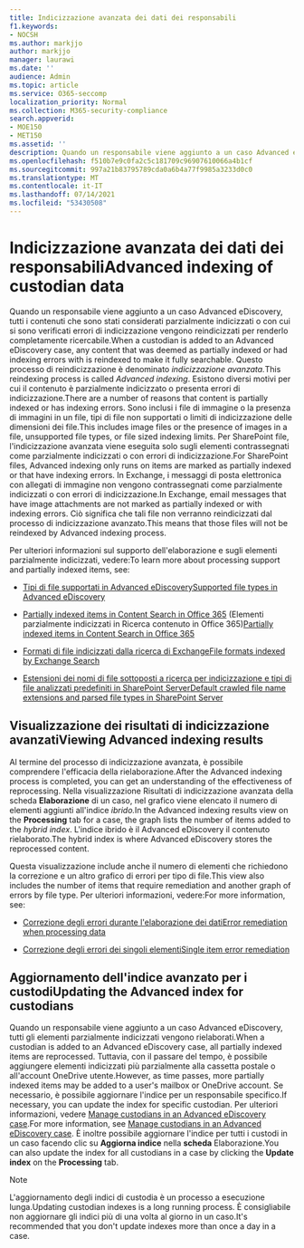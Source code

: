 ```yaml
---
title: Indicizzazione avanzata dei dati dei responsabili
f1.keywords:
- NOCSH
ms.author: markjjo
author: markjjo
manager: laurawi
ms.date: ''
audience: Admin
ms.topic: article
ms.service: O365-seccomp
localization_priority: Normal
ms.collection: M365-security-compliance
search.appverid:
- MOE150
- MET150
ms.assetid: ''
description: Quando un responsabile viene aggiunto a un caso Advanced eDiscovery, qualsiasi contenuto considerato parzialmente indicizzato viene rielaborato per renderlo completamente ricercabile.
ms.openlocfilehash: f510b7e9c0fa2c5c181709c96907610066a4b1cf
ms.sourcegitcommit: 997a21b83795789cda0a6b4a77f9985a3233d0c0
ms.translationtype: MT
ms.contentlocale: it-IT
ms.lasthandoff: 07/14/2021
ms.locfileid: "53430508"
---
```

# <a name="advanced-indexing-of-custodian-data"></a><span data-ttu-id="e60e9-103">Indicizzazione avanzata dei dati dei responsabili</span><span class="sxs-lookup"><span data-stu-id="e60e9-103">Advanced indexing of custodian data</span></span>

<span data-ttu-id="e60e9-104">Quando un responsabile viene aggiunto a un caso Advanced eDiscovery, tutti i contenuti che sono stati considerati parzialmente indicizzati o con cui si sono verificati errori di indicizzazione vengono reindicizzati per renderlo completamente ricercabile.</span><span class="sxs-lookup"><span data-stu-id="e60e9-104">When a custodian is added to an Advanced eDiscovery case, any content that was deemed as partially indexed or had indexing errors with is reindexed to make it fully searchable.</span></span>  <span data-ttu-id="e60e9-105">Questo processo di reindicizzazione è denominato *indicizzazione avanzata.*</span><span class="sxs-lookup"><span data-stu-id="e60e9-105">This reindexing process is called *Advanced indexing*.</span></span> <span data-ttu-id="e60e9-106">Esistono diversi motivi per cui il contenuto è parzialmente indicizzato o presenta errori di indicizzazione.</span><span class="sxs-lookup"><span data-stu-id="e60e9-106">There are a number of reasons that content is partially indexed or has indexing errors.</span></span> <span data-ttu-id="e60e9-107">Sono inclusi i file di immagine o la presenza di immagini in un file, tipi di file non supportati o limiti di indicizzazione delle dimensioni dei file.</span><span class="sxs-lookup"><span data-stu-id="e60e9-107">This includes image files or the presence of images in a file, unsupported file types, or file sized indexing limits.</span></span> <span data-ttu-id="e60e9-108">Per SharePoint file, l'indicizzazione avanzata viene eseguita solo sugli elementi contrassegnati come parzialmente indicizzati o con errori di indicizzazione.</span><span class="sxs-lookup"><span data-stu-id="e60e9-108">For SharePoint files, Advanced indexing only runs on items are marked as partially indexed or that have indexing errors.</span></span> <span data-ttu-id="e60e9-109">In Exchange, i messaggi di posta elettronica con allegati di immagine non vengono contrassegnati come parzialmente indicizzati o con errori di indicizzazione.</span><span class="sxs-lookup"><span data-stu-id="e60e9-109">In Exchange, email messages that have image attachments are not marked as partially indexed or with indexing errors.</span></span> <span data-ttu-id="e60e9-110">Ciò significa che tali file non verranno reindicizzati dal processo di indicizzazione avanzato.</span><span class="sxs-lookup"><span data-stu-id="e60e9-110">This means that those files will not be reindexed by Advanced indexing process.</span></span>

<span data-ttu-id="e60e9-111">Per ulteriori informazioni sul supporto dell'elaborazione e sugli elementi parzialmente indicizzati, vedere:</span><span class="sxs-lookup"><span data-stu-id="e60e9-111">To learn more about processing support and partially indexed items, see:</span></span>

- [<span data-ttu-id="e60e9-112">Tipi di file supportati in Advanced eDiscovery</span><span class="sxs-lookup"><span data-stu-id="e60e9-112">Supported file types in Advanced eDiscovery</span></span>](supported-filetypes-ediscovery20.md)

- <span data-ttu-id="e60e9-113">[Partially indexed items in Content Search in Office 365](partially-indexed-items-in-content-search.md) (Elementi parzialmente indicizzati in Ricerca contenuto in Office 365)</span><span class="sxs-lookup"><span data-stu-id="e60e9-113">[Partially indexed items in Content Search in Office 365](partially-indexed-items-in-content-search.md)</span></span>

- [<span data-ttu-id="e60e9-114">Formati di file indicizzati dalla ricerca di Exchange</span><span class="sxs-lookup"><span data-stu-id="e60e9-114">File formats indexed by Exchange Search</span></span>](/exchange/file-formats-indexed-by-exchange-search-exchange-2013-help)

- [<span data-ttu-id="e60e9-115">Estensioni dei nomi di file sottoposti a ricerca per indicizzazione e tipi di file analizzati predefiniti in SharePoint Server</span><span class="sxs-lookup"><span data-stu-id="e60e9-115">Default crawled file name extensions and parsed file types in SharePoint Server</span></span>](/SharePoint/technical-reference/default-crawled-file-name-extensions-and-parsed-file-types)

## <a name="viewing-advanced-indexing-results"></a><span data-ttu-id="e60e9-116">Visualizzazione dei risultati di indicizzazione avanzati</span><span class="sxs-lookup"><span data-stu-id="e60e9-116">Viewing Advanced indexing results</span></span>

<span data-ttu-id="e60e9-117">Al termine del processo di indicizzazione avanzata, è possibile comprendere l'efficacia della rielaborazione.</span><span class="sxs-lookup"><span data-stu-id="e60e9-117">After the Advanced indexing process is completed, you can get an understanding of the effectiveness of reprocessing.</span></span>  <span data-ttu-id="e60e9-118">Nella visualizzazione Risultati di indicizzazione avanzata della scheda **Elaborazione** di un caso, nel grafico viene elencato il numero di elementi aggiunti all'indice *ibrido.*</span><span class="sxs-lookup"><span data-stu-id="e60e9-118">In the Advanced indexing results view on the **Processing** tab for a case, the graph lists the number of items added to the *hybrid index*.</span></span>  <span data-ttu-id="e60e9-119">L'indice ibrido è il Advanced eDiscovery il contenuto rielaborato.</span><span class="sxs-lookup"><span data-stu-id="e60e9-119">The hybrid index is where Advanced eDiscovery stores the reprocessed content.</span></span>

<span data-ttu-id="e60e9-120">Questa visualizzazione include anche il numero di elementi che richiedono la correzione e un altro grafico di errori per tipo di file.</span><span class="sxs-lookup"><span data-stu-id="e60e9-120">This view  also includes the number of items that require remediation and another graph of errors by file type.</span></span> <span data-ttu-id="e60e9-121">Per ulteriori informazioni, vedere:</span><span class="sxs-lookup"><span data-stu-id="e60e9-121">For more information, see:</span></span>

- [<span data-ttu-id="e60e9-122">Correzione degli errori durante l'elaborazione dei dati</span><span class="sxs-lookup"><span data-stu-id="e60e9-122">Error remediation when processing data</span></span>](error-remediation-when-processing-data-in-advanced-ediscovery.md)

- [<span data-ttu-id="e60e9-123">Correzione degli errori dei singoli elementi</span><span class="sxs-lookup"><span data-stu-id="e60e9-123">Single item error remediation</span></span>](single-item-error-remediation.md)

## <a name="updating-the-advanced-index-for-custodians"></a><span data-ttu-id="e60e9-124">Aggiornamento dell'indice avanzato per i custodi</span><span class="sxs-lookup"><span data-stu-id="e60e9-124">Updating the Advanced index for custodians</span></span>

<span data-ttu-id="e60e9-125">Quando un responsabile viene aggiunto a un caso Advanced eDiscovery, tutti gli elementi parzialmente indicizzati vengono rielaborati.</span><span class="sxs-lookup"><span data-stu-id="e60e9-125">When a custodian is added to an Advanced eDiscovery case, all partially indexed items are reprocessed.</span></span> <span data-ttu-id="e60e9-126">Tuttavia, con il passare del tempo, è possibile aggiungere elementi indicizzati più parzialmente alla cassetta postale o all'account OneDrive utente.</span><span class="sxs-lookup"><span data-stu-id="e60e9-126">However, as time passes, more partially indexed items may be added to a user's mailbox or OneDrive account.</span></span>  <span data-ttu-id="e60e9-127">Se necessario, è possibile aggiornare l'indice per un responsabile specifico.</span><span class="sxs-lookup"><span data-stu-id="e60e9-127">If necessary, you can update the index for specific custodian.</span></span> <span data-ttu-id="e60e9-128">Per ulteriori informazioni, vedere [Manage custodians in an Advanced eDiscovery case](manage-new-custodians.md#re-index-custodian-data).</span><span class="sxs-lookup"><span data-stu-id="e60e9-128">For more information, see [Manage custodians in an Advanced eDiscovery case](manage-new-custodians.md#re-index-custodian-data).</span></span> <span data-ttu-id="e60e9-129">È inoltre possibile aggiornare l'indice per tutti i custodi in un caso facendo clic su **Aggiorna indice** nella **scheda** Elaborazione.</span><span class="sxs-lookup"><span data-stu-id="e60e9-129">You can also update the index for all custodians in a case by clicking the **Update index** on the **Processing** tab.</span></span>

> [!NOTE]
> <span data-ttu-id="e60e9-130">L'aggiornamento degli indici di custodia è un processo a esecuzione lunga.</span><span class="sxs-lookup"><span data-stu-id="e60e9-130">Updating custodian indexes is a long running process.</span></span> <span data-ttu-id="e60e9-131">È consigliabile non aggiornare gli indici più di una volta al giorno in un caso.</span><span class="sxs-lookup"><span data-stu-id="e60e9-131">It's recommended that you don't update indexes more than once a day in a case.</span></span>
